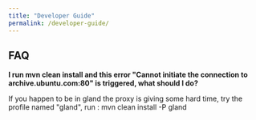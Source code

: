 ```yaml
---
title: "Developer Guide"
permalink: /developer-guide/
---
```


## FAQ

__I run mvn clean install and this error "Cannot initiate the connection to archive.ubuntu.com:80" is triggered, what should I do?__

If you happen to be in gland the proxy is giving some hard time, try the profile named "gland", run : mvn clean install -P gland
